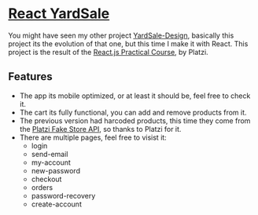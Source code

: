 # [React YardSale](https://react-yardsale-six.vercel.app/)
You might have seen my other project [YardSale-Design](https://github.com/EA-Gadgeter/YardSale-Design), basically this project its the 
evolution of that one, but this time I make it with React.
This project is the result of the [React.js Practical Course](https://platzi.com/cursos/react-practico/), by Platzi.

## Features
- The app its mobile optimized, or at least it should be, feel free to check it.
- The cart its fully functional, you can add and remove products from it.
- The previous version had harcoded products, this time they come from the [Platzi Fake Store API](https://fakeapi.platzi.com/), 
  so thanks to Platzi for it.
- There are multiple pages, feel free to visist it:
  - login
  - send-email
  - my-account
  - new-password
  - checkout
  - orders
  - password-recovery
  - create-account
